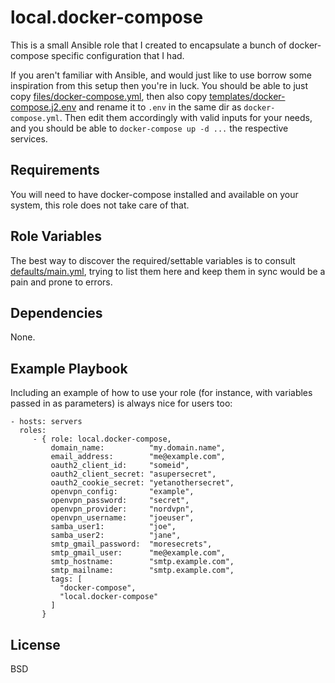 local.docker-compose
====================

This is a small Ansible role that I created to encapsulate a bunch of docker-compose specific configuration that I had.

If you aren't familiar with Ansible, and would just like to use borrow some inspiration from this setup then you're in luck. You should be able to just copy [files/docker-compose.yml](files/docker-compose.yml), then also copy [templates/docker-compose.j2.env](templates/docker-compose.j2.env) and rename it to `.env` in the same dir as `docker-compose.yml`. Then edit them accordingly with valid inputs for your needs, and you should be able to `docker-compose up -d ...` the respective services.

Requirements
------------

You will need to have docker-compose installed and available on your system, this role does not take care of that.

Role Variables
--------------

The best way to discover the required/settable variables is to consult [defaults/main.yml](defaults/main.yml), trying to list them here and keep them in sync would be a pain and prone to errors.

Dependencies
------------

None.

Example Playbook
----------------

Including an example of how to use your role (for instance, with variables passed in as parameters) is always nice for users too:

    - hosts: servers
      roles:
         - { role: local.docker-compose,
             domain_name:          "my.domain.name",
             email_address:        "me@example.com",
             oauth2_client_id:     "someid",
             oauth2_client_secret: "asupersecret",
             oauth2_cookie_secret: "yetanothersecret",
             openvpn_config:       "example",
             openvpn_password:     "secret",
             openvpn_provider:     "nordvpn",
             openvpn_username:     "joeuser",
             samba_user1:          "joe",
             samba_user2:          "jane",
             smtp_gmail_password:  "moresecrets",
             smtp_gmail_user:      "me@example.com",
             smtp_hostname:        "smtp.example.com",
             smtp_mailname:        "smtp.example.com",
             tags: [
               "docker-compose",
               "local.docker-compose"
             ]
           }

License
-------

BSD

